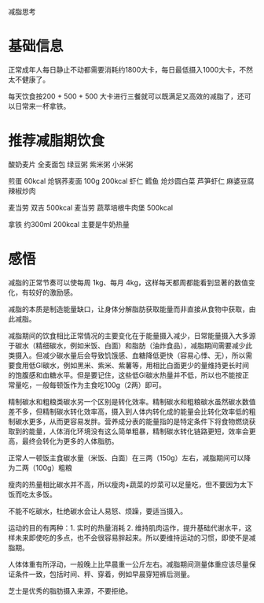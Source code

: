 减脂思考

# 基础信息

正常成年人每日静止不动都需要消耗约1800大卡，每日最低摄入1000大卡，不然太不健康了。

每天饮食按200 + 500 + 500 大卡进行三餐就可以既满足又高效的减脂了，还可以日常来一杯拿铁。

# 推荐减脂期饮食

酸奶麦片
全麦面包 
绿豆粥
紫米粥
小米粥

煎蛋 60kcal
炝锅荞麦面 100g 200kcal
虾仁
鳕鱼
炝炒圆白菜
芦笋虾仁
麻婆豆腐
辣椒炒肉

麦当劳 双吉 500kcal
麦当劳 蔬萃培根牛肉堡 500kcal

拿铁 约300ml 200kcal 主要是牛奶热量

# 感悟

减脂的正常节奏可以使每周 1kg、每月 4kg，这样每天都周都能看到显著的数值变化，有较好的激励感。

减脂的本质是制造能量缺口，让身体分解脂肪获取能量而非直接从食物中获取，由此减脂。

减脂期间的饮食相比正常情况的主要变化在于能量摄入减少，日常能量摄入大多源于碳水（精细碳水，例如米饭、白面）和脂肪（油炸食品），减脂期间需要减少此类摄入。但减少碳水量后会导致饥饿感、血糖降低更快（容易心悸、无），所以需要食用低GI碳水，例如黑米、紫米、紫薯等，用相比白面更少的量维持更长时间的饱腹感和血糖水平。但是要记住，这些低GI碳水热量并不低，所以也不能按正常量吃，一般每顿饭作为主食吃100g（2两）即可。

精制碳水和粗粮类碳水另一个区别是转化效率。精制碳水和粗粮碳水虽然碳水数值差不多，但精制碳水转化效率高，摄入到人体内转化成的能量会比转化效率低的粗制碳水更多，从而更容易发胖。营养成分表的能量指的是特定条件下将食物燃烧获取到的能量，人体消化环境没有这么简单粗暴，精制碳水转化链路更短，效率会更高，最终会转化为更多的人体脂肪。

正常人一顿饭主食碳水量（米饭、白面）在三两（150g）左右，减脂期间可以降为二两（100g）粗粮

瘦肉的热量相比碳水并不高，所以瘦肉+蔬菜的炒菜可以足量吃，但不要因为太下饭而吃太多饭。

不能不吃碳水，杜绝碳水会让人易怒、烦躁，要适当摄入。

运动的目的有两种：1. 实时的热量消耗 2. 维持肌肉运作，提升基础代谢水平，这样未来即使吃的多点，也不会很容易胖起来。所以要维持运动的习惯，即使不是减脂期。

人体体重有所浮动，一般晚上比早晨重一公斤左右。减脂期间测量体重应该尽量保证条件一致，包括时间、秤、穿着，例如早晨穿短裤后测量。

芝士是优秀的脂肪摄入来源，不要拒绝。
